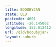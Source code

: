 ```yaml
---
title: BOOUBYJAN
state: QLD
postcode: 4601
latitude: -26.145002
longitude: 152.012412
url: /qld/booubyjan/
layout: suburb
---
```

